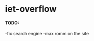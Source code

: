 # iet-overflow






































































































































































































#### TODO:
-fix search engine
-max romm on the site
